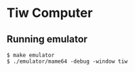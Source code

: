 # Tiw Computer

## Running emulator

```console
$ make emulator
$ ./emulator/mame64 -debug -window tiw
```

